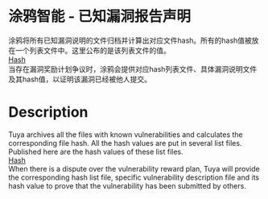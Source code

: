 # 涂鸦智能 - 已知漏洞报告声明

涂鸦将所有已知漏洞说明的文件归档并计算出对应文件hash。所有的hash值被放在一个列表文件中。这里公布的是该列表文件的值。<br>
[Hash](https://github.com/TuyaSecurity/Public/blob/master/1.md)<br>
当存在漏洞奖励计划争议时，涂鸦会提供对应hash列表文件、具体漏洞说明文件及其hash值，以证明该漏洞已经被他人提交。

# Description

Tuya archives all the files with known vulnerabilities and calculates the corresponding file hash. All the hash values are put in several list files. Published here are the hash values of these list files.<br>
[Hash](https://github.com/TuyaSecurity/Public/blob/master/1.md)<br>
When there is a dispute over the vulnerability reward plan, Tuya will provide the corresponding hash list file, specific vulnerability description file and its hash value to prove that the vulnerability has been submitted by others.
